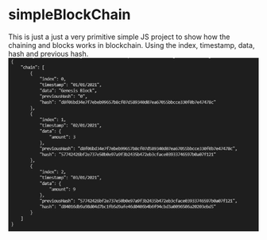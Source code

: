 # simpleBlockChain

This is just a just a very primitive simple JS project to show how the chaining and blocks works in blockchain.
Using the index, timestamp, data, hash and previous hash.
![](output.PNG)
